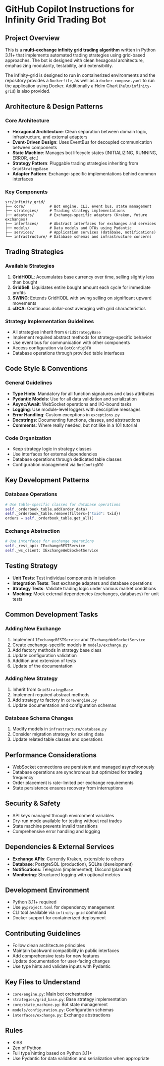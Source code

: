 # GitHub Copilot Instructions for Infinity Grid Trading Bot

## Project Overview

This is a **multi-exchange infinity grid trading algorithm** written in
Python 3.11+ that implements automated trading strategies using
grid-based approaches. The bot is designed with clean hexagonal architecture,
emphasizing modularity, testability, and extensibility.

The infinity-grid is designed to run in containerized environments and the
repository provides a `Dockerfile`, as well as a `docker-compose.yaml` to run
the application using Docker. Additionally a Helm Chart (`helm/infinity-grid`)
is also provided.

## Architecture & Design Patterns

### Core Architecture

- **Hexagonal Architecture**: Clean separation between domain logic,
  infrastructure, and external adapters
- **Event-Driven Design**: Uses EventBus for decoupled communication between
  components
- **State Machine**: Manages bot lifecycle states (INITIALIZING, RUNNING, ERROR,
  etc.)
- **Strategy Pattern**: Pluggable trading strategies inheriting from
  `GridStrategyBase`
- **Adapter Pattern**: Exchange-specific implementations behind common
  interfaces

### Key Components

```
src/infinity_grid/
├── core/           # Bot engine, CLI, event bus, state management
├── strategies/     # Trading strategy implementations
├── adapters/       # Exchange-specific adapters (Kraken, future exchanges)
├── interfaces/     # Abstract interfaces for exchanges and services
├── models/         # Data models and DTOs using Pydantic
├── services/       # Application services (database, notifications)
└── infrastructure/ # Database schemas and infrastructure concerns
```

## Trading Strategies

### Available Strategies

1. **GridHODL**: Accumulates base currency over time, selling slightly less than
   bought
2. **GridSell**: Liquidates entire bought amount each cycle for immediate
   profits
3. **SWING**: Extends GridHODL with swing selling on significant upward
   movements
4. **cDCA**: Continuous dollar-cost averaging with grid characteristics

### Strategy Implementation Guidelines

- All strategies inherit from `GridStrategyBase`
- Implement required abstract methods for strategy-specific behavior
- Use event bus for communication with other components
- Access configuration via `BotConfigDTO`
- Database operations through provided table interfaces

## Code Style & Conventions

### General Guidelines

- **Type Hints**: Mandatory for all function signatures and class attributes
- **Pydantic Models**: Use for all data validation and serialization
- **Async/Await**: WebSocket operations and I/O-bound tasks
- **Logging**: Use module-level loggers with descriptive messages
- **Error Handling**: Custom exceptions in `exceptions.py`
- **Docstrings**: Documenting functions, classes, and abstractions
- **Comments**: Where really needed, but not like in a 101 tutorial

### Code Organization

- Keep strategy logic in strategy classes
- Use interfaces for external dependencies
- Database operations through dedicated table classes
- Configuration management via `BotConfigDTO`

## Key Development Patterns

### Database Operations

```python
# Use table-specific classes for database operations
self._orderbook_table.add(order_data)
self._orderbook_table.remove(filters={"txid": txid})
orders = self._orderbook_table.get_all()
```

### Exchange Abstraction

```python
# Use interfaces for exchange operations
self._rest_api: IExchangeRESTService
self._ws_client: IExchangeWebSocketService
```

## Testing Strategy

- **Unit Tests**: Test individual components in isolation
- **Integration Tests**: Test exchange adapters and database operations
- **Strategy Tests**: Validate trading logic under various market conditions
- **Mocking**: Mock external dependencies (exchanges, databases) for unit tests

## Common Development Tasks

### Adding New Exchange

1. Implement `IExchangeRESTService` and `IExchangeWebSocketService`
2. Create exchange-specific models in `models/exchange.py`
3. Add factory methods in strategy base class
4. Update configuration validation
5. Addition and extension of tests
6. Update of the documentation

### Adding New Strategy

1. Inherit from `GridStrategyBase`
2. Implement required abstract methods
3. Add strategy to factory in `core/engine.py`
4. Update documentation and configuration schemas

### Database Schema Changes

1. Modify models in `infrastructure/database.py`
2. Consider migration strategy for existing data
3. Update related table classes and operations

## Performance Considerations

- WebSocket connections are persistent and managed asynchronously
- Database operations are synchronous but optimized for trading frequency
- Order placement is rate-limited per exchange requirements
- State persistence ensures recovery from interruptions

## Security & Safety

- API keys managed through environment variables
- Dry-run mode available for testing without real trades
- State machine prevents invalid transitions
- Comprehensive error handling and logging

## Dependencies & External Services

- **Exchange APIs**: Currently Kraken, extensible to others
- **Database**: PostgreSQL (production), SQLite (development)
- **Notifications**: Telegram (implemented), Discord (planned)
- **Monitoring**: Structured logging with optional metrics

## Development Environment

- Python 3.11+ required
- Use `pyproject.toml` for dependency management
- CLI tool available via `infinity-grid` command
- Docker support for containerized deployment

## Contributing Guidelines

- Follow clean architecture principles
- Maintain backward compatibility in public interfaces
- Add comprehensive tests for new features
- Update documentation for user-facing changes
- Use type hints and validate inputs with Pydantic

## Key Files to Understand

- `core/engine.py`: Main bot orchestration
- `strategies/grid_base.py`: Base strategy implementation
- `core/state_machine.py`: Bot state management
- `models/configuration.py`: Configuration schemas
- `interfaces/exchange.py`: Exchange abstractions

## Rules

- KISS
- Zen of Python
- Full type hinting based on Python 3.11+
- Use Pydantic for data validation and serialization when appropriate
